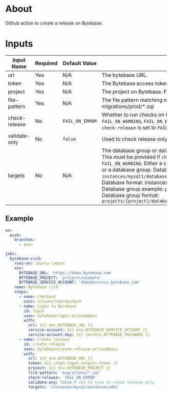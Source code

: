 # About

Github action to create a release on Bytebase.

# Inputs

| Input Name    | Required | Default Value   | Description                                                                                                                                                                                                                                                                                                                                                                                                                                                                                                        | Type    |
| ------------- | -------- | --------------- | ------------------------------------------------------------------------------------------------------------------------------------------------------------------------------------------------------------------------------------------------------------------------------------------------------------------------------------------------------------------------------------------------------------------------------------------------------------------------------------------------------------------ | ------- |
| url           | Yes      | N/A             | The bytebase URL.                                                                                                                                                                                                                                                                                                                                                                                                                                                                                                  | String  |
| token         | Yes      | N/A             | The Bytebase access token.                                                                                                                                                                                                                                                                                                                                                                                                                                                                                         | String  |
| project       | Yes      | N/A             | The project on Bytebase. Format: projects/{project}                                                                                                                                                                                                                                                                                                                                                                                                                                                                | String  |
| file-pattern  | Yes      | N/A             | The file pattern matching migration files. Example: migrations/prod/\*.sql                                                                                                                                                                                                                                                                                                                                                                                                                                         | String  |
| check-release | No       | `FAIL_ON_ERROR` | Whether to run checks on the release Valid values are: `SKIP`, `FAIL_ON_WARNING`, `FAIL_ON_ERROR`. `targets` must be provided if `check-release` is set to `FAIL_ON_ERROR` or `FAIL_ON_WARNING`.                                                                                                                                                                                                                                                                                                                   | String  |
| validate-only | No       | `false`         | Used to check release only. Won't create the release.                                                                                                                                                                                                                                                                                                                                                                                                                                                              | Boolean |
| targets       | No       | N/A             | The database group or databases to check the release against. This must be provided if `check-release` is set to `FAIL_ON_ERROR` or `FAIL_ON_WARNING`. Either a comma separated list of the databases or a database group. Databases example: `instances/mysql1/databases/db1,instances/mysql1/databases/db2`. Database format: instances/{instance}/databases/{database} Database group example: `projects/exa/databaseGroups/mygroup` Database group format: `projects/{project}/databaseGroups/{databaseGroup}` | String  |

## Example

```yaml
on:
  push:
    branches:
      - main

jobs:
  bytebase-cicd:
    runs-on: ubuntu-latest
    env:
      BYTEBASE_URL: 'https://demo.bytebase.com'
      BYTEBASE_PROJECT: 'projects/example'
      BYTEBASE_SERVICE_ACCOUNT: 'demo@service.bytebase.com'
    name: Bytebase cicd
    steps:
      - name: Checkout
        uses: actions/checkout@v4
      - name: Login to Bytebase
        id: login
        uses: bytebase/login-action@main
        with:
          url: ${{ env.BYTEBASE_URL }}
          service-account: ${{ env.BYTEBASE_SERVICE_ACCOUNT }}
          service-account-key: ${{ secrets.BYTEBASE_PASSWORD }}
      - name: Create release
        id: create_release
        uses: bytebase/create-release-action@main
        with:
          url: ${{ env.BYTEBASE_URL }}
          token: ${{ steps.login.outputs.token }}
          project: ${{ env.BYTEBASE_PROJECT }}
          file-pattern: 'migrations/*.sql'
          check-release: 'FAIL_ON_ERROR'
          validate-ony: false # set to true to check release only
          targets: 'instances/mysql/databases/db1'
```
